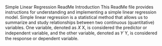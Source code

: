 
Simple Linear Regression ReadMe
Introduction
This ReadMe file provides instructions for understanding and implementing a simple linear regression model. Simple linear regression is a statistical method that allows us to summarize and study relationships between two continuous (quantitative) variables. One variable, denoted as 
𝑋
X, is considered the predictor or independent variable, and the other variable, denoted as 
𝑌
Y, is considered the response or dependent variable.
